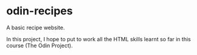 # odin-recipes
A basic recipe website.

In this project, I hope to put to work all the HTML skills learnt so far in this course (The Odin Project).